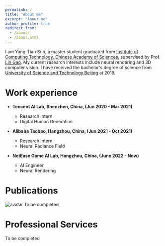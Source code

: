 ```yaml
---
permalink: /
title: "About me"
excerpt: "About me"
author_profile: true
redirect_from: 
  - /about/
  - /about.html
---
```

I am Yang-Tian Sun, a master student graduated from [Institute of Computing Technology, Chinese Academy of Sciences](http://english.ict.cas.cn), supervised by Prof. [Lin Gao](http://www.geometrylearning.com). My current research interests include neural rendering and 3D computer vision. I have received the bachelor's degree of science from [University of Science and Technology Beijing](https://en.ustb.edu.cn/) at 2019.

Work experience
======
* **Tencent AI Lab, Shenzhen, China, (Jun 2020 - Mar 2021)**
	* Research Intern
	* Digital Human Generation

* **Alibaba Taobao, Hangzhou, China, (Jun 2021 - Oct 2021)**
	* Research Intern
	* Neural Radiance Field

 * **NetEase Game AI Lab, Hangzhou, China, (June 2022 - Now)** 
 	* AI Engineer
	* Neural Rendering

Publications
======
![avatar](images/profile.png) To be completed

Professional Services
======
To be completed

